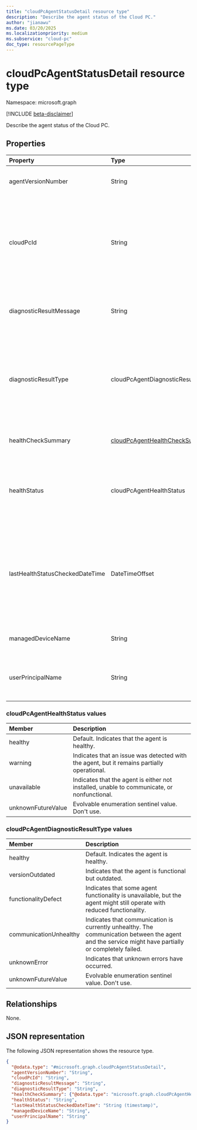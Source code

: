 ```yaml
---
title: "cloudPcAgentStatusDetail resource type"
description: "Describe the agent status of the Cloud PC."
author: "jianawu"
ms.date: 03/20/2025
ms.localizationpriority: medium
ms.subservice: "cloud-pc"
doc_type: resourcePageType
---
```


# cloudPcAgentStatusDetail resource type

Namespace: microsoft.graph

[!INCLUDE [beta-disclaimer](../../includes/beta-disclaimer.md)]

Describe the agent status of the Cloud PC.

## Properties
|Property|Type|Description|
|:---|:---|:---|
|agentVersionNumber|String|Indicates the version of the Cloud PC agent. For example, `1.2.02783.221`. Read-only.|
|cloudPcId|String|Indicates the unique identifier of the Cloud PC where the agent is installed. This identifier correlates the agent status with the target Cloud PC. It represents the unique identifier of the related Cloud PC entity, which is defined when the entity is created. Read-only.|
|diagnosticResultMessage|String|Indicates a detailed message related to the diagnostic result type. Maximum length is 1,500 characters. Read-only.|
|diagnosticResultType|cloudPcAgentDiagnosticResultType|Indicates the diagnostic result type detected. Describes the overall issue identified. The possible values are: `healthy`, `versionOutdated`, `functionalityDefect`, `communicationUnhealthy`, `unknownError`, `unknownFutureValue`. Read-only. |
|healthCheckSummary|[cloudPcAgentHealthCheckSummary](../resources/cloudpcagenthealthchecksummary.md)|Describes the details of health checks performed on the agent. Read-only.|
|healthStatus|cloudPcAgentHealthStatus|The health status of the agent. Used to query agents with the same health status. Default value is `healthy`. The possible values are: `healthy`, `warning`, `unavailable`, `unknownFutureValue`.|
|lastHealthStatusCheckedDateTime|DateTimeOffset|Indicates the date and time when the last agent health status check was completed. The timestamp type represents date and time information using ISO 8601 format and is always in UTC. For example, midnight UTC on Jan 1, 2014 is `2014-01-01T00:00:00Z`. Read-only.|
|managedDeviceName|String|Indicates the Intune enrolled device name of the Cloud PC. Read-only.|
|userPrincipalName|String|Indicates the principal name of the user assigned to the Cloud PC, with a maximum length of 113 characters. Read-only.|


### cloudPcAgentHealthStatus values 

|Member|Description|
|:---|:---|
|healthy|Default. Indicates that the agent is healthy.|
|warning|Indicates that an issue was detected with the agent, but it remains partially operational.|
|unavailable|Indicates that the agent is either not installed, unable to communicate, or nonfunctional.|
|unknownFutureValue|Evolvable enumeration sentinel value. Don't use.|

### cloudPcAgentDiagnosticResultType values 

|Member|Description|
|:---|:---|
|healthy|Default. Indicates the agent is healthy.|
|versionOutdated|Indicates that the agent is functional but outdated.|
|functionalityDefect|Indicates that some agent functionality is unavailable, but the agent might still operate with reduced functionality.|
|communicationUnhealthy|Indicates that communication is currently unhealthy. The communication between the agent and the service might have partially or completely failed.|
|unknownError|Indicates that unknown errors have occurred.|
|unknownFutureValue|Evolvable enumeration sentinel value. Don't use.|

## Relationships
None.

## JSON representation
The following JSON representation shows the resource type.
<!-- {
  "blockType": "resource",
  "@odata.type": "microsoft.graph.cloudPcAgentStatusDetail"
}
-->
``` json
{
  "@odata.type": "#microsoft.graph.cloudPcAgentStatusDetail",
  "agentVersionNumber": "String",
  "cloudPcId": "String",
  "diagnosticResultMessage": "String",
  "diagnosticResultType": "String",
  "healthCheckSummary": {"@odata.type": "microsoft.graph.cloudPcAgentHealthCheckSummary"},
  "healthStatus": "String",
  "lastHealthStatusCheckedDateTime": "String (timestamp)",
  "managedDeviceName": "String",
  "userPrincipalName": "String"
}
```
